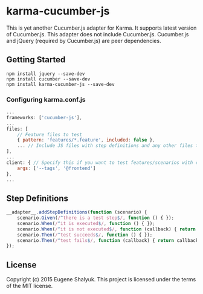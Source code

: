 # karma-cucumber-js

This is yet another Cucumber.js adapter for Karma. It supports latest version of Cucumber.js. 
This adapter does not include Cucumber.js. Cucumber.js and jQuery (required by Cucumber.js) are peer dependencies.

## Getting Started
``` Shell
npm install jquery --save-dev
npm install cucumber --save-dev
npm install karma-cucumber-js --save-dev
```

### Configuring karma.conf.js
``` JavaScript
...
frameworks: ['cucumber-js'],
...
files: [
	// Feature files to test
	{ pattern: 'features/*.feature', included: false },
	... // Include JS files with step definitions and any other files they require
],
...
client: { // Specify this if you want to test features/scenarios with certain tags only
	args: ['--tags', '@frontend']
},
...
```

## Step Definitions
``` JavaScript
__adapter__.addStepDefinitions(function (scenario) {
	scenario.Given(/^there is a test step$/, function () { });
	scenario.When(/^it is executed$/, function () { });
	scenario.When(/^it is not executed$/, function (callback) { return callback.pending(); });
	scenario.Then(/^test succeeds$/, function () { });
	scenario.Then(/^test fails$/, function (callback) { return callback.fail(new Error('Step failed')); });
});
```

## License
Copyright (c) 2015 Eugene Shalyuk.
This project is licensed under the terms of the MIT license.